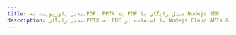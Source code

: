 ---title: تبدیل پاورپوینت بهPDF، PPTX به PDF مبدل رایگان یا Nodejs SDKdescription: تبدیل رایگانPPTX به PDF با استفاده از Nodejs Cloud APIs & SDK. همچنین اسناد Microsoft PowerPoint را در Cloud ایجاد، ویرایش و رندر کنید.---